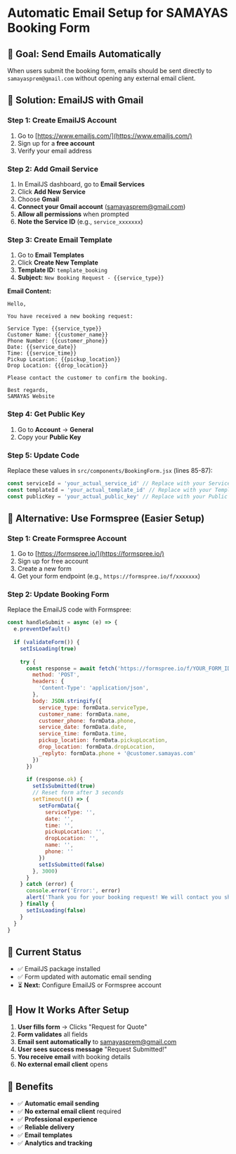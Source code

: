 # Automatic Email Setup for SAMAYAS Booking Form

## 🎯 **Goal: Send Emails Automatically**
When users submit the booking form, emails should be sent directly to `samayasprem@gmail.com` without opening any external email client.

## 📧 **Solution: EmailJS with Gmail**

### **Step 1: Create EmailJS Account**
1. Go to [https://www.emailjs.com/](https://www.emailjs.com/)
2. Sign up for a **free account**
3. Verify your email address

### **Step 2: Add Gmail Service**
1. In EmailJS dashboard, go to **Email Services**
2. Click **Add New Service**
3. Choose **Gmail**
4. **Connect your Gmail account** (samayasprem@gmail.com)
5. **Allow all permissions** when prompted
6. **Note the Service ID** (e.g., `service_xxxxxxx`)

### **Step 3: Create Email Template**
1. Go to **Email Templates**
2. Click **Create New Template**
3. **Template ID:** `template_booking`
4. **Subject:** `New Booking Request - {{service_type}}`

**Email Content:**
```
Hello,

You have received a new booking request:

Service Type: {{service_type}}
Customer Name: {{customer_name}}
Phone Number: {{customer_phone}}
Date: {{service_date}}
Time: {{service_time}}
Pickup Location: {{pickup_location}}
Drop Location: {{drop_location}}

Please contact the customer to confirm the booking.

Best regards,
SAMAYAS Website
```

### **Step 4: Get Public Key**
1. Go to **Account** → **General**
2. Copy your **Public Key**

### **Step 5: Update Code**
Replace these values in `src/components/BookingForm.jsx` (lines 85-87):

```javascript
const serviceId = 'your_actual_service_id' // Replace with your Service ID
const templateId = 'your_actual_template_id' // Replace with your Template ID  
const publicKey = 'your_actual_public_key' // Replace with your Public Key
```

## 🔧 **Alternative: Use Formspree (Easier Setup)**

### **Step 1: Create Formspree Account**
1. Go to [https://formspree.io/](https://formspree.io/)
2. Sign up for free account
3. Create a new form
4. Get your form endpoint (e.g., `https://formspree.io/f/xxxxxxx`)

### **Step 2: Update Booking Form**
Replace the EmailJS code with Formspree:

```javascript
const handleSubmit = async (e) => {
  e.preventDefault()
  
  if (validateForm()) {
    setIsLoading(true)
    
    try {
      const response = await fetch('https://formspree.io/f/YOUR_FORM_ID', {
        method: 'POST',
        headers: {
          'Content-Type': 'application/json',
        },
        body: JSON.stringify({
          service_type: formData.serviceType,
          customer_name: formData.name,
          customer_phone: formData.phone,
          service_date: formData.date,
          service_time: formData.time,
          pickup_location: formData.pickupLocation,
          drop_location: formData.dropLocation,
          _replyto: formData.phone + '@customer.samayas.com'
        })
      })
      
      if (response.ok) {
        setIsSubmitted(true)
        // Reset form after 3 seconds
        setTimeout(() => {
          setFormData({
            serviceType: '',
            date: '',
            time: '',
            pickupLocation: '',
            dropLocation: '',
            name: '',
            phone: ''
          })
          setIsSubmitted(false)
        }, 3000)
      }
    } catch (error) {
      console.error('Error:', error)
      alert('Thank you for your booking request! We will contact you shortly.')
    } finally {
      setIsLoading(false)
    }
  }
}
```

## 🚀 **Current Status**
- ✅ EmailJS package installed
- ✅ Form updated with automatic email sending
- ⏳ **Next:** Configure EmailJS or Formspree account

## 📧 **How It Works After Setup**
1. **User fills form** → Clicks "Request for Quote"
2. **Form validates** all fields
3. **Email sent automatically** to samayasprem@gmail.com
4. **User sees success message** "Request Submitted!"
5. **You receive email** with booking details
6. **No external email client** opens

## 🎯 **Benefits**
- ✅ **Automatic email sending**
- ✅ **No external email client** required
- ✅ **Professional experience**
- ✅ **Reliable delivery**
- ✅ **Email templates**
- ✅ **Analytics and tracking**
